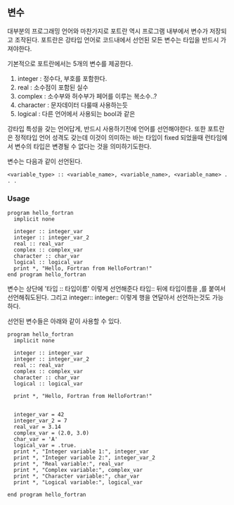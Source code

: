 ## 변수

대부분의 프로그래밍 언어와 마찬가지로 포트란 역시 프로그램 내부에서 변수가 저장되고 조작된다.
포트란은 강타입 언어로 코드내에서 선언된 모든 변수는 타입을 반드시 가져야한다.

기본적으로 포트란에서는 5개의 변수를 제공한다.

1. integer : 정수다, 부호를 포함한다.
2. real : 소수점이 포함된 실수
3. complex : 소수부와 허수부가 페어를 이루는 복소수..?
4. character : 문자데이터 다룰때 사용하는듯
5. logical : 다른 언어에서 사용되는 bool과 같은

강타입 특성을 갖는 언어답게, 반드시 사용하기전에 언어를 선언해야한다.
또한 포트란은 정적타입 언어 성격도 갖는데 이것이 의미하는 바는 타입이 fixed 되었을때 런타임에서 변수의 타입은 변경될 수 없다는 것을 의미하기도한다.

변수는 다음과 같이 선언된다.
```
<variable_type> :: <variable_name>, <variable_name>, <variable_name> . . .
```

### Usage
```
program hello_fortran
  implicit none

  integer :: integer_var
  integer :: integer_var_2
  real :: real_var
  complex :: complex_var
  character :: char_var
  logical :: logical_var
  print *, "Hello, Fortran from HelloFortran!"
end program hello_fortran
```

변수는 상단에 '타입 :: 타입이름' 이렇게 선언해준다
타입:: 뒤에 타입이름을 ,를 붙여서 선언해줘도된다. 그리고 
integer::
integer::
이렇게 행을 연달아서 선언하는것도 가능하다.

선언된 변수들은 아래와 같이 사용할 수 있다.

```
program hello_fortran
  implicit none

  integer :: integer_var
  integer :: integer_var_2
  real :: real_var
  complex :: complex_var
  character :: char_var
  logical :: logical_var

  print *, "Hello, Fortran from HelloFortran!"


  integer_var = 42
  integer_var_2 = 7
  real_var = 3.14
  complex_var = (2.0, 3.0)
  char_var = 'A'
  logical_var = .true.
  print *, "Integer variable 1:", integer_var
  print *, "Integer variable 2:", integer_var_2
  print *, "Real variable:", real_var
  print *, "Complex variable:", complex_var
  print *, "Character variable:", char_var
  print *, "Logical variable:", logical_var

end program hello_fortran


```



